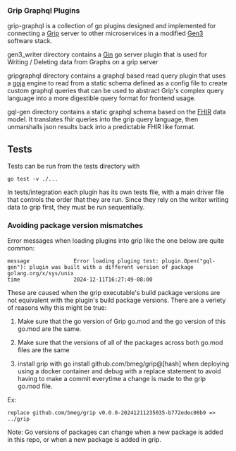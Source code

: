 ### Grip Graphql Plugins

grip-graphql is a collection of go plugins designed and implemented for connecting a [Grip](https://github.com/bmeg/grip) server to other microservices in a modified [Gen3](https://gen3.org/) software stack.

gen3_writer directory contains a [Gin](https://github.com/gin-gonic/gin) go server plugin that is used for Writing / Deleting data from Graphs on a grip server

gripgraphql directory contains a graphql based read query plugin that uses a [goja](https://github.com/dop251/goja) engine to read from a static schema defined as a config file to create custom graphql queries that can be used to abstract Grip's complex query language into a more digestible query format for frontend usage.

gql-gen directory contains a static graphql schema based on the [FHIR](https://build.fhir.org/downloads.html) data model. It translates fhir queries into the grip query language, then unmarshalls json results back into a predictable FHIR like format.

## Tests

Tests can be run from the tests directory with

```
go test -v ./...
```

In tests/integration each plugin has its own tests file, with a main driver file that controls the order that they are run.
Since they rely on the writer writing data to grip first, they must be run sequentially.

### Avoiding package version mismatches

Error messages when loading plugins into grip like the one below are quite common:

```
message              Error loading pluging test: plugin.Open("gql-gen"): plugin was built with a different version of package golang.org/x/sys/unix
time                 2024-12-11T16:27:49-08:00
```

These are caused when the grip executable's build package versions are not equivalent with the plugin's build package versions. There are a veriety of reasons why this might be true:

1. Make sure that the go version of Grip go.mod and the go version of this go.mod are the same.

2. Make sure that the versions of all of the packages across both go.mod files are the same

3. install grip with go install github.com/bmeg/grip@[hash] when deploying using a docker container and debug with a replace statement to avoid having to make a commit everytime a change is made to the grip go.mod file.

Ex:

```
replace github.com/bmeg/grip v0.0.0-20241211235035-b772edec00b9 => ../grip
```

Note: Go versions of packages can change when a new package is added in this repo, or when a new package is added in grip.
